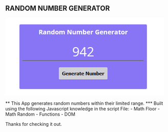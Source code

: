 ## RANDOM NUMBER GENERATOR

![Design Preview Of the Random Number Generator](./app-image.png)

**  This App generates random numbers within their limited range.
    *** Built using the following Javascript knowledge in the script File:
        - Math Floor
        - Math Random
        - Functions
        - DOM 

Thanks for checking it out.